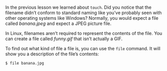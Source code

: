 In the previous lesson we learned about `touch`. Did you notice that the filename didn’t conform to standard naming like you’ve probably seen with other operating systems like Windows? Normally, you would expect a file called *banana.jpeg* and expect a JPEG picture file. 

In Linux, filenames aren’t required to represent the contents of the file. You can create a file called *funny.gif* that isn’t actually a GIF. 

To find out what kind of file a file is, you can use the `file` command. It will show you a description of the file’s contents:

```bash
$ file banana.jpg
```
